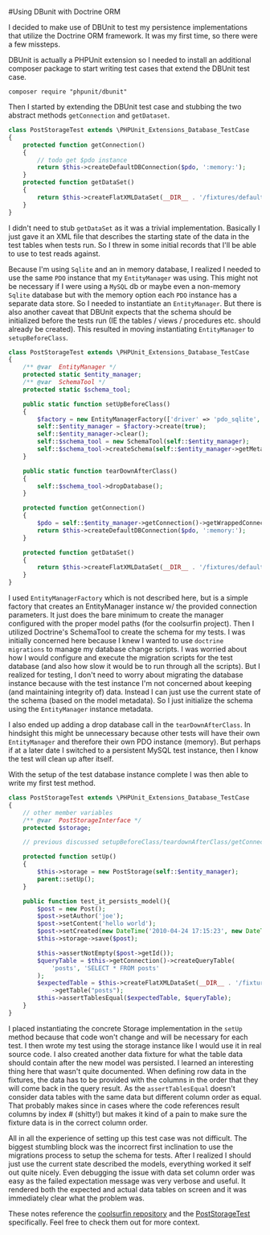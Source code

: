 #Using DBunit with Doctrine ORM

I decided to make use of DBUnit to test my persistence implementations that utilize the Doctrine ORM framework. It was my first time, so there were a few missteps. 

DBUnit is actually a PHPUnit extension so I needed to install an additional composer package to start writing test cases that extend the DBUnit test case.

```
composer require "phpunit/dbunit"
```

Then I started by extending the DBUnit test case and stubbing the two abstract methods `getConnection` and `getDataset`. 

```php
class PostStorageTest extends \PHPUnit_Extensions_Database_TestCase
{
    protected function getConnection()
    {
        // todo get $pdo instance
        return $this->createDefaultDBConnection($pdo, ':memory:');
    }
    protected function getDataSet()
    {
        return $this->createFlatXMLDataSet(__DIR__ . '/fixtures/default_data.xml');
    }
}
```

I didn't need to stub `getDataSet` as it was a trivial implementation. Basically I just gave it an XML file that describes the starting state of the data in the test tables when tests run. So I threw in some initial records that I'll be able to use to test reads against. 

Because I'm using `Sqlite` and an in memory database, I realized I needed to use the same `PDO` instance that my `EntityManager` was using. This might not be necessary if I were using a `MySQL` db or maybe even a non-memory `Sqlite` database but with the memory option each `PDO` instance has a separate data store. So I needed to instantiate an `EntityManager`. But there is also another caveat that DBUnit expects that the schema should be initialized before the tests run (IE the tables / views / procedures etc. should already be created). This resulted in moving instantiating `EntityManager` to `setupBeforeClass`.

```php
class PostStorageTest extends \PHPUnit_Extensions_Database_TestCase
{
    /** @var  EntityManager */
    protected static $entity_manager;
    /** @var  SchemaTool */
    protected static $schema_tool;

    public static function setUpBeforeClass()
    {
        $factory = new EntityManagerFactory(['driver' => 'pdo_sqlite', 'memory' => true]);
        self::$entity_manager = $factory->create(true);
        self::$entity_manager->clear();
        self::$schema_tool = new SchemaTool(self::$entity_manager);
        self::$schema_tool->createSchema(self::$entity_manager->getMetadataFactory()->getAllMetadata());
    }

    public static function tearDownAfterClass()
    {
        self::$schema_tool->dropDatabase();
    }

    protected function getConnection()
    {
        $pdo = self::$entity_manager->getConnection()->getWrappedConnection();
        return $this->createDefaultDBConnection($pdo, ':memory:');
    }

    protected function getDataSet()
    {
        return $this->createFlatXMLDataSet(__DIR__ . '/fixtures/default_data.xml');
    }
}
```

I used `EntityManagerFactory` which is not described here, but is a simple factory that creates an EntityManager instance w/ the provided connection parameters. It just does the bare minimum to create the manager configured with the proper model paths (for the coolsurfin project). Then I utilized Doctrine's SchemaTool to create the schema for my tests. I was initially concerned here because I knew I wanted to use `doctrine migrations` to manage my database change scripts. I was worried about how I would configure and execute the migration scripts for the test database (and also how slow it would be to run through all the scripts). But I realized for testing, I don't need to worry about migrating the database instance because with the test instance I'm not concerned about keeping (and maintaining integrity of) data. Instead I can just use the current state of the schema (based on the model metadata). So I just initialize the schema using the `EntityManager` instance metadata.

I also ended up adding a drop database call in the `tearDownAfterClass`. In hindsight this might be unnecessary because other tests will have their own `EntityManager` and therefore their own PDO instance (memory). But perhaps if at a later date I switched to a persistent MySQL test instance, then I know the test will clean up after itself.

With the setup of the test database instance complete I was then able to write my first test method.

```php
class PostStorageTest extends \PHPUnit_Extensions_Database_TestCase
{
    // other member variables
    /** @var  PostStorageInterface */
    protected $storage;

    // previous discussed setupBeforeClass/teardownAfterClass/getConnection/getDataset methods

    protected function setUp()
    {
        $this->storage = new PostStorage(self::$entity_manager);
        parent::setUp();
    }

    public function test_it_persists_model(){
        $post = new Post();
        $post->setAuthor('joe');
        $post->setContent('hello world');
        $post->setCreated(new DateTime('2010-04-24 17:15:23', new DateTimeZone('UTC')));
        $this->storage->save($post);

        $this->assertNotEmpty($post->getId());
        $queryTable = $this->getConnection()->createQueryTable(
            'posts', 'SELECT * FROM posts'
        );
        $expectedTable = $this->createFlatXMLDataSet(__DIR__ . '/fixtures/persisted_post.xml')
            ->getTable("posts");
        $this->assertTablesEqual($expectedTable, $queryTable);
    }
}
```

I placed instantiating the concrete Storage implementation in the `setUp` method because that code won't change and will be necessary for each test. I then wrote my test using the storage instance like I would use it in real source code. I also created another data fixture for what the table data should contain after the new model was persisted. I learned an interesting thing here that wasn't quite documented. When defining row data in the fixtures, the data has to be provided with the columns in the order that they will come back in the query result. As the `assertTablesEqual` doesn't consider data tables with the same data but different column order as equal. That probably makes since in cases where the code references result columns by index # (shitty!) but makes it kind of a pain to make sure the fixture data is in the correct column order.  

All in all the experience of setting up this test case was not difficult. The biggest stumbling block was the incorrect first inclination to use the migrations process to setup the schema for tests. After I realized I should just use the current state described the models, everything worked it self out quite nicely. Even debugging the issue with data set column order was easy as the failed expectation message was very verbose and useful. It rendered both the expected and actual data tables on screen and it was immediately clear what the problem was. 


These notes reference the [coolsurfin repository](https://github.com/jeremygiberson/coolsurfin) and the [PostStorageTest](https://github.com/jeremygiberson/coolsurfin/blob/master/tests/integration/Api/V1/Storage/PostStorageTest.php) specifically. Feel free to check them out for more context.